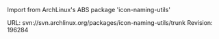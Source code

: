 Import from ArchLinux's ABS package 'icon-naming-utils'

URL: svn://svn.archlinux.org/packages/icon-naming-utils/trunk
Revision: 196284
